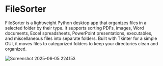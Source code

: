 # FileSorter
FileSorter is a lightweight Python desktop app that organizes files in a selected folder by their type. It supports sorting PDFs, images, Word documents, Excel spreadsheets, PowerPoint presentations, executables, and miscellaneous files into separate folders. Built with Tkinter for a simple GUI, it moves files to categorized folders to keep your directories clean and organized.

![Screenshot 2025-06-05 224153](https://github.com/user-attachments/assets/76bcd1ae-b683-4575-a792-ca5552694180)
